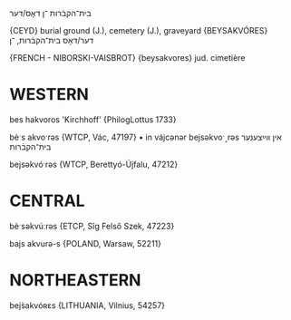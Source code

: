 בית־הקבֿרות
־ן
דאָס/דער

{CEYD}
burial ground (J.), cemetery (J.), graveyard {BEYSAKVÓRES} דער/דאָס בית־הקבֿרות, ־ן

{FRENCH - NIBORSKI-VAISBROT}
‎{beysakvores‎} jud. cimetière

WESTERN
========

bes hakvoros 'Kirchhoff' {PhilogLottus 1733}

bèˑs akvoˑrəs {WTCP, Vác, 47197}
	•	in vájcənər bejsəkvoˑ˰rəs אין ווײַצענער בית־הקבֿרות

bejsəkvóˑrəs {WTCP, Berettyó-Újfalu, 47212}

CENTRAL
========

bèˑsəkvúːrəs {ETCP, Sîg Felső Szek, 47223}

bajs akvurə-s {POLAND, Warsaw, 52211}

NORTHEASTERN
==============

bejs̀akvóʀɛs {LITHUANIA, Vilnius, 54257}